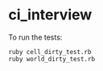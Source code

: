 ci_interview
============

To run the tests:


```
ruby cell_dirty_test.rb
ruby world_dirty_test.rb
```


